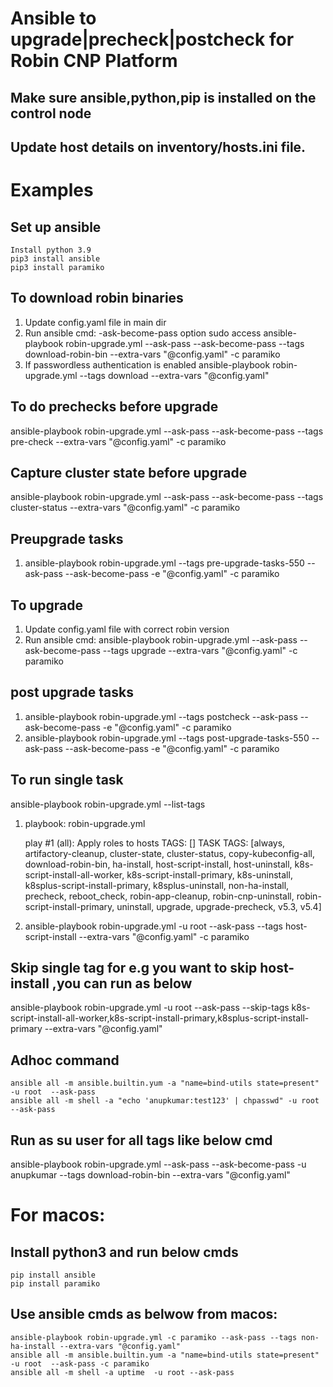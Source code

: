 # Ansible to upgrade|precheck|postcheck for Robin CNP Platform 
## Make sure ansible,python,pip is installed on the control node
## Update host details on inventory/hosts.ini file. 

# Examples

## Set up ansible
```
Install python 3.9
pip3 install ansible
pip3 install paramiko
```
   
## To download robin binaries
1. Update config.yaml file in main dir
2. Run ansible cmd:
   -ask-become-pass option sudo access
   ansible-playbook robin-upgrade.yml  --ask-pass --ask-become-pass --tags download-robin-bin --extra-vars "@config.yaml" -c paramiko
3. If passwordless authentication is enabled
   ansible-playbook robin-upgrade.yml --tags download --extra-vars "@config.yaml"     
  


## To do prechecks before upgrade
  ansible-playbook robin-upgrade.yml  --ask-pass --ask-become-pass --tags pre-check --extra-vars "@config.yaml" -c paramiko

## Capture cluster state before upgrade
  ansible-playbook robin-upgrade.yml  --ask-pass --ask-become-pass --tags cluster-status --extra-vars "@config.yaml" -c paramiko 

## Preupgrade tasks
1. ansible-playbook robin-upgrade.yml  --tags pre-upgrade-tasks-550  --ask-pass --ask-become-pass -e "@config.yaml" -c paramiko 

## To upgrade
1. Update config.yaml file with correct robin version
2. Run ansible cmd:
   ansible-playbook robin-upgrade.yml  --ask-pass --ask-become-pass --tags upgrade --extra-vars "@config.yaml" -c paramiko

## post upgrade tasks
1. ansible-playbook robin-upgrade.yml  --tags postcheck  --ask-pass --ask-become-pass -e "@config.yaml" -c paramiko
2. ansible-playbook robin-upgrade.yml  --tags post-upgrade-tasks-550  --ask-pass --ask-become-pass -e "@config.yaml" -c paramiko


## To run single task
ansible-playbook robin-upgrade.yml --list-tags

1. playbook: robin-upgrade.yml

   play #1 (all): Apply roles to hosts	TAGS: []
      TASK TAGS: [always, artifactory-cleanup, cluster-state, cluster-status, copy-kubeconfig-all, download-robin-bin, ha-install, host-script-install, host-uninstall, k8s-script-install-all-worker, k8s-script-install-primary, k8s-uninstall, k8splus-script-install-primary, k8splus-uninstall, non-ha-install, precheck, reboot_check, robin-app-cleanup, robin-cnp-uninstall, robin-script-install-primary, uninstall, upgrade, upgrade-precheck, v5.3, v5.4]

2. ansible-playbook robin-upgrade.yml -u root --ask-pass --tags host-script-install  --extra-vars "@config.yaml" -c paramiko



## Skip single tag for e.g you want to skip host-install ,you can run as below
ansible-playbook robin-upgrade.yml -u root --ask-pass --skip-tags k8s-script-install-all-worker,k8s-script-install-primary,k8splus-script-install-primary --extra-vars "@config.yaml"

## Adhoc command

```
ansible all -m ansible.builtin.yum -a "name=bind-utils state=present" -u root  --ask-pass
ansible all -m shell -a "echo 'anupkumar:test123' | chpasswd" -u root --ask-pass
```


## Run as su user for all tags like  below cmd
ansible-playbook robin-upgrade.yml  --ask-pass --ask-become-pass -u anupkumar   --tags download-robin-bin  --extra-vars "@config.yaml"

# For macos:
## Install python3  and run below cmds

```
pip install ansible
pip install paramiko
```

## Use ansible cmds as belwow from macos:

```
ansible-playbook robin-upgrade.yml -c paramiko --ask-pass --tags non-ha-install --extra-vars "@config.yaml"
ansible all -m ansible.builtin.yum -a "name=bind-utils state=present" -u root  --ask-pass -c paramiko
ansible all -m shell -a uptime  -u root --ask-pass
```
